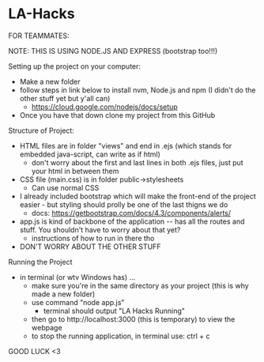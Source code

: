 # LA-Hacks

FOR TEAMMATES: 

NOTE: THIS IS USING NODE.JS AND EXPRESS (bootstrap too!!!)


Setting up the project on your computer:

* Make a new folder
* follow steps in link below to install nvm, Node.js and npm (I didn't do the other stuff yet but y'all can)
  *  https://cloud.google.com/nodejs/docs/setup
* Once you have that down clone my project from this GitHub



Structure of Project:

* HTML files are in folder "views" and end in .ejs (which stands for embedded java-script, can write as if html)
  * don't worry about the first and last lines in both .ejs files, just put your html in between them
* CSS file (main.css) is in folder public->stylesheets
  * Can use normal CSS
* I already included bootstrap which will make the front-end of the project easier - but styling should prolly be one of the last thigns we do
  * docs: https://getbootstrap.com/docs/4.3/components/alerts/
* app.js is kind of backbone of the application -- has all the routes and stuff. You shouldn't have to worry about that yet?
  * instructions of how to run in there tho
* DON'T WORRY ABOUT THE OTHER STUFF
  


Running the Project

* in terminal (or wtv Windows has) ...
    * make sure you're in the same directory as your project (this is why made a new folder)
    * use command "node app.js"
      * terminal should output "LA Hacks Running"
    * then go to http://localhost:3000 (this is temporary) to view the webpage
    * to stop the running application, in terminal use: ctrl + c
    
    
GOOD LUCK <3
